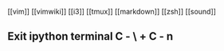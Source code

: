 [[vim]]
[[vimwiki]]
[[i3]]
[[tmux]]
[[markdown]]
[[zsh]]
[[sound]]

## Exit ipython terminal C - \ + C - n
